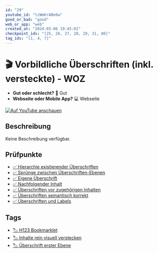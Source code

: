 ```yaml
---
id: "29"
youtube_id: "tzWmKrABe6w"
good_or_bad: "good"
web_or_app: "web"
created_at: "2024-03-06 19:45:02"
checkpoint_ids: "[25, 26, 27, 28, 29, 31, 80]"
tag_ids: "[1, 4, 7]"
---
```


# 🎬 Vorbildliche Überschriften (inkl. versteckte) - WOZ

- **Gut oder schlecht?** 💚 Gut
- **Webseite oder Mobile App?** 💻 Webseite

[![Auf YouTube anschauen](https://img.youtube.com/vi/tzWmKrABe6w/sddefault.jpg)](https://youtu.be/tzWmKrABe6w)

## Beschreibung

Keine Beschreibung verfügbar.

## Prüfpunkte

- [✅ Hierarchie existierender Überschriften](/de/wcag/1.3.1a-ueberschriften-struktur/hierarchie-existierender-ueberschriften)
- [✅ Sprünge zwischen Überschriften-Ebenen](/de/wcag/1.3.1a-ueberschriften-struktur/spruenge-zwischen-ueberschriften-ebenen)
- [✅ Eigene Überschrift](/de/wcag/1.3.1a-ueberschriften-struktur/eigene-ueberschrift)
- [✅ Nachfolgender Inhalt](/de/wcag/1.3.1a-ueberschriften-struktur/nachfolgender-inhalt)
- [✅ Überschriften vor zugehörigen Inhalten](/de/wcag/1.3.1a-ueberschriften-struktur/ueberschriften-vor-zugehoerigen-inhalten)
- [✅ Überschriften semantisch korrekt](/de/wcag/1.3.1a-ueberschriften-struktur/ueberschriften-semantisch-korrekt)
- [✅ Überschriften und Labels](/de/wcag/2.4.6-ueberschriften-und-beschriftungen-labels/ueberschriften-und-labels)

## Tags

- [🏷️ H123 Bookmarklet](/de/tags/h123-bookmarklet)
- [🏷️ Inhalte rein visuell verstecken](/de/tags/inhalte-rein-visuell-verstecken)
- [🏷️ Überschrift erster Ebene](/de/tags/ueberschrift-erster-ebene)

